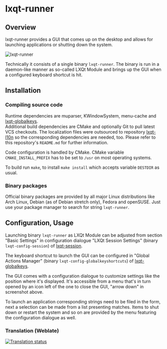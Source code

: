 # lxqt-runner

## Overview

lxqt-runner provides a GUI that comes up on the desktop and allows for launching applications or shutting down the system.

![lxqt-runner](lxqt-runner.png)

Technically it consists of a single binary `lxqt-runner`. The binary is run in a daemon-like manner as so-called LXQt Module and brings up the GUI when a configured keyboard shortcut is hit.

## Installation

### Compiling source code

Runtime dependencies are muparser, KWindowSystem, menu-cache and [lxqt-globalkeys](https://github.com/lxqt/lxqt-globalkeys).   
Additional build dependencies are CMake and optionally Git to pull latest VCS checkouts. The localization files were outsourced to repository [lxqt-l10n](https://github.com/lxqt/lxqt-l10n) so the corresponding dependencies are needed, too. Please refer to this repository's `README.md` for further information.   

Code configuration is handled by CMake. CMake variable `CMAKE_INSTALL_PREFIX` has to be set to `/usr` on most operating systems.   

To build run `make`, to install `make install` which accepts variable `DESTDIR` as usual.   

### Binary packages

Official binary packages are provided by all major Linux distributions like Arch Linux, Debian (as of Debian stretch only), Fedora and openSUSE. Just use your package manager to search for string `lxqt-runner`.

## Configuration, Usage

Launching binary `lxqt-runner` as LXQt Module can be adjusted from section "Basic Settings" in configuration dialogue "LXQt Session Settings" (binary `lxqt-config-session`) of [lxqt-session](https://github.com/lxqt/lxqt-session).

The keyboard shortcut to launch the GUI can be configured in "Global Actions Manager" (binary `lxqt-config-globalkeyshortcuts`) of [lxqt-globalkeys](https://github.com/lxqt/lxqt-globalkeys).

The GUI comes with a configuration dialogue to customize settings like the position where it's displayed. It's accessible from a menu that's in turn opened by an icon left of the one to close the GUI, "arrow down" in screenshot above.

To launch an application corresponding strings need to be filed in the form, next a selection can be made from a list presenting matches. Items to shut down or restart the system and so on are provided by the menu featuring the configuration dialogue as well.



### Translation (Weblate)

<a href="https://translate.lxqt-project.org/projects/lxqt-desktop/lxqt-runner/">
<img src="https://translate.lxqt-project.org/widgets/lxqt-desktop/-/lxqt-runner/multi-auto.svg" alt="Translation status" />
</a>
